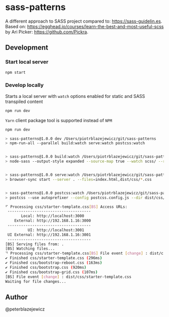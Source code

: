 # sass-patterns

A different approach to SASS project compared to: https://sass-guidelin.es. Based on: https://egghead.io/courses/learn-the-best-and-most-useful-scss by Ari Picker: https://github.com/Pickra.

## Development

### Start local server

```bash
npm start
```

### Develop locally

Starts a local server with `watch` options enabled for static and SASS transpiled content

```bash
npm run dev
```

`Yarn` client package tool is supported instead of `NPM`

```bash
npm run dev

> sass-patterns@1.0.0 dev /Users/piotrblazejewicz/git/sass-patterns
> npm-run-all --parallel build:watch serve:watch postcss:watch


> sass-patterns@1.0.0 build:watch /Users/piotrblazejewicz/git/sass-patterns
> node-sass --output-style expanded --source-map true --watch scss/ --recursive --output css/


> sass-patterns@1.0.0 serve:watch /Users/piotrblazejewicz/git/sass-patterns
> browser-sync start --server . --files=index.html,dist/css/*.css


> sass-patterns@1.0.0 postcss:watch /Users/piotrblazejewicz/git/sass-patterns
> postcss --use autoprefixer --config postcss.config.js --dir dist/css/ --watch css/*css

⠋ Processing css/starter-template.css[BS] Access URLs:
 -------------------------------------
       Local: http://localhost:3000
    External: http://192.168.1.16:3000
 -------------------------------------
          UI: http://localhost:3001
 UI External: http://192.168.1.16:3001
 -------------------------------------
[BS] Serving files from: .
[BS] Watching files...
⠙ Processing css/starter-template.css[BS] File event [change] : dist/css/starter-template.css
✔ Finished css/starter-template.css (296ms)
✔ Finished css/bootstrap-reboot.css (163ms)
✔ Finished css/bootstrap.css (920ms)
✔ Finished css/bootstrap-grid.css (107ms)
[BS] File event [change] : dist/css/starter-template.css
Waiting for file changes...

```

## Author

@peterblazejewicz

